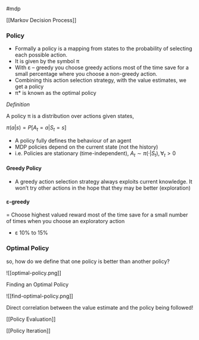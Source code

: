 #mdp 

[[Markov Decision Process]]

### Policy

- Formally a policy is a mapping from states to the probability of selecting each possible action.
- It is given by the symbol π
- With ε – greedy you choose greedy actions most of the time save for a small percentage where you choose a non-greedy action.
- Combining this action selection strategy, with the value estimates, we get a policy
- π* is known as the optimal policy

*Definition*

A policy π is a distribution over actions given states,

$π(a|s) = P[A_{t} = a | S_{t} = s]$

- A policy fully defines the behaviour of an agent
- MDP policies depend on the current state (not the history)
 - i.e. Policies are stationary (time-independent),
$A_{t} ∼ π(·|S_{t} ), ∀_{t} > 0$

#### Greedy Policy
- A greedy action selection strategy always exploits current knowledge. It won’t try other actions in the hope that they may be better (exploration)

####  ε-greedy
= Choose highest valued reward most of the time save for a small number of times when you choose an exploratory action
- ε 10% to 15%




### Optimal Policy

so, how do we define that one policy is better than another policy?

![[optimal-policy.png]]

Finding an Optimal Policy

![[find-optimal-policy.png]]

Direct correlation between the value estimate and the policy being followed!

[[Policy Evaluation]]

[[Policy Iteration]]










